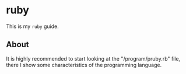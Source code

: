# ruby
This is my `ruby` guide.

## About
It is highly recommended to start looking at the "/program/pruby.rb" file, there I show some characteristics of the programming language.
